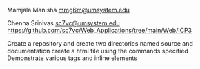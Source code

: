 
Mamjala Manisha mmg6m@umsystem.edu

Chenna Srinivas sc7vc@umsystem.edu 
https://github.com/sc7vc/Web_Applications/tree/main/Web/ICP3



Create a repository and create two directories named source and documentation
create a html file using the commands specified
Demonstrate various tags and inline elements
